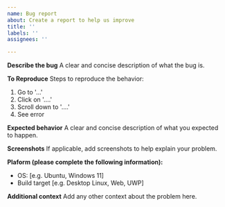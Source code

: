 ```yaml
---
name: Bug report
about: Create a report to help us improve
title: ''
labels: ''
assignees: ''

---
```


**Describe the bug**
A clear and concise description of what the bug is.

**To Reproduce**
Steps to reproduce the behavior:
1. Go to '...'
2. Click on '....'
3. Scroll down to '....'
4. See error

**Expected behavior**
A clear and concise description of what you expected to happen.

**Screenshots**
If applicable, add screenshots to help explain your problem.

**Plaform (please complete the following information):**
 - OS: [e.g. Ubuntu, Windows 11]
 - Build target [e.g. Desktop Linux, Web, UWP]

**Additional context**
Add any other context about the problem here.
